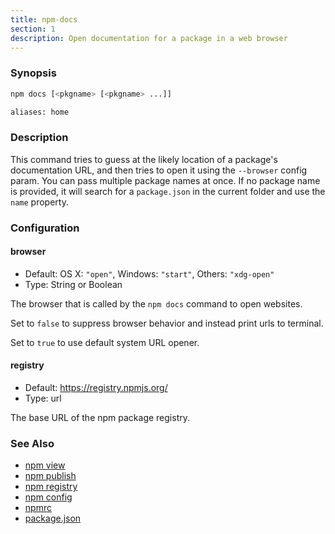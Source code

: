 ```yaml
---
title: npm-docs
section: 1
description: Open documentation for a package in a web browser
---
```


### Synopsis

```bash
npm docs [<pkgname> [<pkgname> ...]]

aliases: home
```

### Description

This command tries to guess at the likely location of a package's
documentation URL, and then tries to open it using the `--browser` config
param. You can pass multiple package names at once. If no package name is
provided, it will search for a `package.json` in the current folder and use
the `name` property.

### Configuration

#### browser

* Default: OS X: `"open"`, Windows: `"start"`, Others: `"xdg-open"`
* Type: String or Boolean

The browser that is called by the `npm docs` command to open websites.

Set to `false` to suppress browser behavior and instead print urls to
terminal.

Set to `true` to use default system URL opener.

#### registry

* Default: https://registry.npmjs.org/
* Type: url

The base URL of the npm package registry.

### See Also

* [npm view](/commands/npm-view)
* [npm publish](/commands/npm-publish)
* [npm registry](/using-npm/registry)
* [npm config](/commands/npm-config)
* [npmrc](/configuring-npm/npmrc)
* [package.json](/configuring-npm/package-json)
